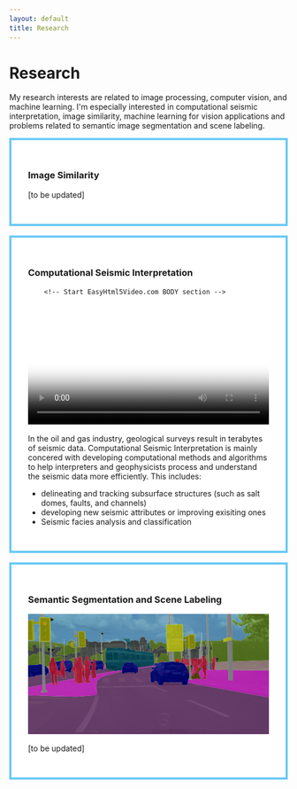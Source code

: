 ```yaml
---
layout: default
title: Research
---
```


<h1 class="pageTitle">Research</h1>

My research interests are related to image processing, computer vision, and machine learning. I'm especially interested in computational seismic interpretation, image similarity, machine learning for vision applications and problems related to semantic image segmentation and scene labeling. 

<div style="background:#FFFFFF;border:4px solid #69CAF5;padding:30px 30px 30px 30px;">
<h3> Image Similarity </h3> 

[to be updated]


</div>
    









<br>











<div style="background:#FFFFFF;border:4px solid #69CAF5;padding:30px 30px 30px 30px;">
<p style="text-align: justify; center: 280px;"></p>


<h3> Computational Seismic Interpretation </h3> 



		<!-- Start EasyHtml5Video.com BODY section -->
<style type="text/css">.easyhtml5video .eh5v_script{display:none}</style>
<div class="easyhtml5video" style="position:relative;max-width:953px;"><video controls="controls"  autoplay="autoplay" poster="assets/vid/eh5v.files/html5video/sigma.jpg" style="width:100%" title="sigma" loop="loop" onended="var v=this;setTimeout(function(){v.play()},300)">
<source src="assets/vid/eh5v.files/html5video/sigma.m4v" type="video/mp4" />
<source src="assets/vid/eh5v.files/html5video/sigma.webm" type="video/webm" />
</video><div class="eh5v_script"><a href="http://easyhtml5video.com">html5 video converter</a> </div></div>
<script src="assets/vid/eh5v.files/html5video/html5ext.js" type="text/javascript"></script>
<!-- End EasyHtml5Video.com BODY section -->

		


In the oil and gas industry, geological surveys result in terabytes of seismic data. Computational Seismic Interpretation is mainly concered with developing computational methods and algorithms to help interpreters and geophysicists process and understand the seismic data more efficiently. This includes:
<ul>
<li> delineating and tracking subsurface structures (such as salt domes, faults, and channels)</li> 
<li> developing new seismic attributes or improving exisiting ones</li>
<li> Seismic facies analysis and classification</li>
</ul>





</div>
    









<br>










<div style="background:#FFFFFF;border:4px solid #69CAF5;padding:30px 30px 30px 30px;">


<h3> Semantic Segmentation and Scene Labeling </h3> 
<div>
<a><img alt="" src="/assets/img/zuerich00.png" style="height: 200; float: center;" /></a> </div>

[to be updated]


</div>
